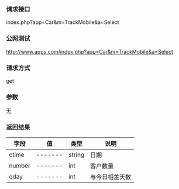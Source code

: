 ### **请求接口**
index.php?app=Car&m=TrackMobile&a=Select



### **公网测试**
http://www.apps.com/index.php?app=Car&m=TrackMobile&a=Select

### **请求方式**
get


### **参数**
无

### **返回结果**
|字段        |值          |类型    |说明        |
| ---------  |--------    |-------- |--------  |
|ctime|-------   |string   |日期  |
|number| -------     |int    |客户数量     |
|qday| -------     |int    |与今日相差天数     |
